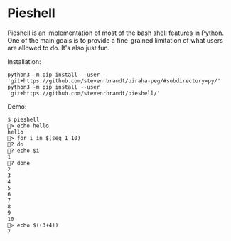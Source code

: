 # Pieshell

Pieshell is an implementation of most of the bash shell features in Python. One of the main goals is to provide a fine-grained limitation of what users are allowed to do. It's also just fun.

Installation:

```
python3 -m pip install --user 'git+https://github.com/stevenrbrandt/piraha-peg/#subdirectory=py/'
python3 -m pip install --user 'git+https://github.com/stevenrbrandt/pieshell/'
```

Demo:
```
$ pieshell
🍰> echo hello
hello
🍰> for i in $(seq 1 10)
🍰? do
🍰? echo $i
1
🍰? done
2
3
4
5
6
7
8
9
10
🍰> echo $((3+4))
7
```

